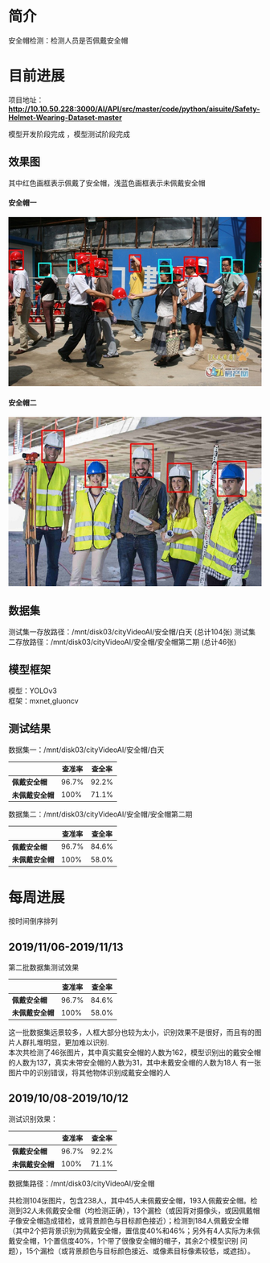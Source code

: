 # 简介

安全帽检测：检测人员是否佩戴安全帽

# 目前进展

项目地址：**http://10.10.50.228:3000/AI/API/src/master/code/python/aisuite/Safety-Helmet-Wearing-Dataset-master**   

模型开发阶段完成  ，模型测试阶段完成   

## 效果图

其中红色画框表示佩戴了安全帽，浅蓝色画框表示未佩戴安全帽

#### 安全帽一

![image](https://github.com/guomxin/city-video-analysis/blob/master/R%26D/images/safety_helmet1.jpg)   

#### 安全帽二

![image](https://github.com/guomxin/city-video-analysis/blob/master/R%26D/images/safety_helmet2.jpg)

## 数据集

测试集一存放路径：/mnt/disk03/cityVideoAI/安全帽/白天  (总计104张) 
测试集二存放路径：/mnt/disk03/cityVideoAI/安全帽/安全帽第二期   (总计46张)

## 模型框架
模型：YOLOv3   
框架：mxnet,gluoncv

## 测试结果

数据集一：/mnt/disk03/cityVideoAI/安全帽/白天   

|                  | 查准率 | 查全率 |
| ---------------- | ------ | ------ |
| **佩戴安全帽**   | 96.7%  | 92.2%  |
| **未佩戴安全帽** | 100%   | 71.1%  |

数据集二：/mnt/disk03/cityVideoAI/安全帽/安全帽第二期

|                  | 查准率 | 查全率 |
| ---------------- | ------ | ------ |
| **佩戴安全帽**   | 96.7%   | 84.6%  |
| **未佩戴安全帽** | 100%  | 58.0%  |

# 每周进展

按时间倒序排列

## 2019/11/06-2019/11/13

第二批数据集测试效果

|                  | 查准率 | 查全率 |
| ---------------- | ------ | ------ |
| **佩戴安全帽**   | 96.7%   | 84.6%  |
| **未佩戴安全帽** | 100%  | 58.0%  |

这一批数据集远景较多，人框大部分也较为太小，识别效果不是很好，而且有的图片人群扎堆明显，更加难以识别.   
本次共检测了46张图片，其中真实戴安全帽的人数为162，模型识别出的戴安全帽的人数为137，真实未带安全帽的人数为31，其中未戴安全帽的人数为18人
有一张图片中的识别错误，将其他物体识别成戴安全帽的人

## 2019/10/08-2019/10/12

测试识别效果：

|                  | 查准率 | 查全率 |
| ---------------- | ------ | ------ |
| **佩戴安全帽**   | 96.7%  | 92.2%  |
| **未佩戴安全帽** | 100%   | 71.1%  |

数据集路径：/mnt/disk03/cityVideoAI/安全帽

共检测104张图片，包含238人，其中45人未佩戴安全帽，193人佩戴安全帽。检测到32人未佩戴安全帽（均检测正确），13个漏检（或因背对摄像头，或因佩戴帽子像安全帽造成错检，或背景颜色与目标颜色接近）；检测到184人佩戴安全帽（其中2个把背景识别为佩戴安全帽，置信度40%和46%；另外有4人实际为未佩戴安全帽，1个置信度40%，1个带了很像安全帽的帽子，其余2个模型识别 问题），15个漏检（或背景颜色与目标颜色接近、或像素目标像素较低，或遮挡）。
